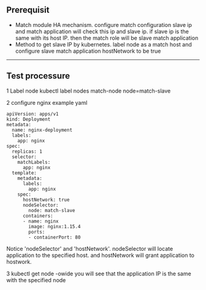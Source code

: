 ## Prerequisit

* Match module HA mechanism. configure match configuration slave ip and match application will check this ip and slave ip. if slave ip is the same with its host IP. then the match role will be slave match application
* Method to get slave IP by kubernetes. label node as a match host and configure slave match application hostNetwork to be true

---

## Test processure

1 Label node   kubectl label nodes match-node node=match-slave

2 configure nginx example yaml

```
apiVersion: apps/v1
kind: Deployment
metadata:
  name: nginx-deployment
  labels:
    app: nginx
spec:
  replicas: 1
  selector:
    matchLabels:
      app: nginx
  template:
    metadata:
      labels:
        app: nginx
    spec:
      hostNetwork: true
      nodeSelector:
        node: match-slave
      containers:
      - name: nginx
        image: nginx:1.15.4
        ports:
        - containerPort: 80
```

Notice 'nodeSelector' and 'hostNetwork'. nodeSelector will locate application to the specified host. and hostNetwork will grant application to hostwork.

3 kubectl get node -owide   you will see that the application IP is the same with the specified node



